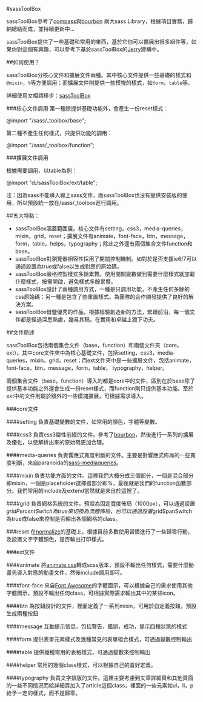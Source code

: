 #sassToolBox

sassToolBox參考了[compass](http://compass-style.org/)與[bourbon](http://bourbon.io/) 兩大sass Library，根據項目實務，歸納總結而成，並持續更新中...

sassToolBox提供了一些基礎和常用的東西，基於它你可以擴展出很多組件等，如果你對這個有興趣，可以參考下基於sassToolBox的[Jerry](http://xxx.xx)建構中。

##如何使用？

sassToolBox分核心文件和擴展文件兩種。其中核心文件提供一些基礎的樣式和`@mixin`，`%`等方便調用；而擴展文件則提供一些模塊的樣式，如`form`，`table`等。

詳細使用文檔請移步：[sassToolBox](http://xxx.xx/sasstoolbox/index.html)

###核心文件調用
第一種除提供基礎功能外，會產生一份reset樣式：

@import "/sass/_toolbox/base";

第二種不產生任何樣式，只提供功能的調用：

@import "/sass/_toolbox/function";

###擴展文件調用

根據需要調用，以table為例：

@import "d:/sassToolBox/ext/table";

注：因為sass不能導入線上sass文件，而sassToolBox也沒有提供安裝版的使用，所以預設統一放在/sass/_toolbox進行調用。

##五大特點：

* sassToolBox涵蓋範圍廣。核心文件有setting，css3，media-queries，mixin，grid，reset；擴展文件有animate，font-face，btn，message，form，table，helps，typography；除此之外還有兩個集合文件function和base。
* sassToolBox對瀏覽器相容性採用了開關控制機制。如對於是否支援ie6/7可以通過設置為true或false以生成對應的原始碼。
* sassToolBox嚴格控製樣式多餘累贅。使用開關變數做到需要什麼樣式就加載什麼樣式，按需開啟，避免樣式多餘累贅。
* sassToolBox設計了兩種調用方式，一種是只調用功能，不產生任何多餘的css原始碼；另一種是包含了些重置樣式。為團隊的合作開發提供了良好的解決方案。
* sassToolBox借鑒優秀的作品，根據經驗創造新的方法，緊跟前沿，每一個文件都是經過深思熟慮，幾易其稿，在實用和卓越上狠下功夫。

##文件簡述

sassToolBox包括兩個集合文件（base，function）和兩個文件夾（core，ext）。其中core文件夾中為核心基礎文件，包括setting，css3，media-queries，mixin，grid，reset；而ext文件夾中是一些擴展文件，包括animate，font-face，btn，message，form，table， typography，helper。

兩個集合文件（base，function）導入的都是core中的文件，區別在於base除了提供基本功能之外還會生成一份reset樣式，而function則只提供基本功能。至於ext中的文件則屬於額外的一些模塊擴展，可根據需​​求導入。

###core文件

####setting
負責基礎變數的文件，如常用的顏色，字體等變數。

####css3
負責css3屬性前綴的文件。參考了[bourbon](http://bourbon.io/)，然後進行一系列的擴展及優化，以使解析出來的原始碼更加合理。

####media-queries
負責響應式寬度判斷的文件。主要是對響應式佈局的一些寬度判斷，來自paranoida的[sass-mediaqueries](https://github.com/paranoida/sass-mediaqueries)。

####mixin
負責功能方面的文件。這裡我們大概分成三個部分，一個是混合部分即mixin，一個是placeholder選擇器部分即%，最後就是我們的function函數部分。我們常用的include及extend當然就是來自於這裡了。

####grid
負責網格系統的文件。預設為固定寬度佈局（1000px），可以通過設置$gridPercentSwitch為true來切換為流體佈局，也可以通過設置$gridSpanSwitch為true或false來控制是否輸出各個網格的class。

###reset
在[normalize](http://necolas.github.io/normalize.css/)的基礎上，根據目前多數使用習慣進行了一些歸零行動，及設置文字字體顏色，是否輸出打印樣式。

###ext文件

####animate
將[animate.css](http://daneden.github.io/animate.css/)轉成scss版本，預設不輸出任何樣式，需要什麼動畫先導入對應的動畫文件，然後include調用即可。

####font-face
來自[Font Awesome](http://fontawesome.io/)的字體圖示，可以根據自己的需求使用其他字體圖示，預設不輸出任何class，可根據實際需求輸出其中的某些icon。

####btn
為按鈕設計的文件，裡面定義了一系列mixin，可用於自定義按鈕，預設生成兩種按鈕

####message
互動提示信息，包括警告，錯誤，成功，提示四種狀態的樣式

####form
提供表單元素樣式及幾種常見的表單組合樣式，可通過變數控制輸出

####table
提供幾種常用的表格樣式，可通過變數來控制輸出

####helper
常用的幾個class樣式，可以根據自己的喜好定義。

####typography
負責文字排版的文件。這裡主要考慮到文章詳細頁和其他頁面的一些不同情況而給詳細頁加入了article這個class，裡面的一些元素如ul，li，p給予一定的樣式，而不是歸零。